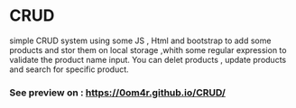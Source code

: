 # CRUD
simple CRUD system using some JS , Html and bootstrap to add some products and stor them on local storage ,whith some regular expression to validate the product name input.
You can delet products , update products and search for specific product.

### See preview on : https://0om4r.github.io/CRUD/
